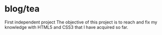 # blog/tea
First independent project
The objective of this project is to reach and fix my knowledge with HTML5 and CSS3 that I have acquired so far.
